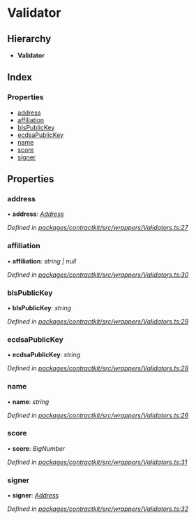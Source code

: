 # Validator

## Hierarchy

* **Validator**

## Index

### Properties

* [address](../interfaces/_wrappers_validators_.validator.md#address)
* [affiliation](../interfaces/_wrappers_validators_.validator.md#affiliation)
* [blsPublicKey](../interfaces/_wrappers_validators_.validator.md#blspublickey)
* [ecdsaPublicKey](../interfaces/_wrappers_validators_.validator.md#ecdsapublickey)
* [name](../interfaces/_wrappers_validators_.validator.md#name)
* [score](../interfaces/_wrappers_validators_.validator.md#score)
* [signer](../interfaces/_wrappers_validators_.validator.md#signer)

## Properties

### address

• **address**: [_Address_](_base_.md#address)

_Defined in_ [_packages/contractkit/src/wrappers/Validators.ts:27_](https://github.com/celo-org/celo-monorepo/blob/master/packages/contractkit/src/wrappers/Validators.ts#L27)

### affiliation

• **affiliation**: _string \| null_

_Defined in_ [_packages/contractkit/src/wrappers/Validators.ts:30_](https://github.com/celo-org/celo-monorepo/blob/master/packages/contractkit/src/wrappers/Validators.ts#L30)

### blsPublicKey

• **blsPublicKey**: _string_

_Defined in_ [_packages/contractkit/src/wrappers/Validators.ts:29_](https://github.com/celo-org/celo-monorepo/blob/master/packages/contractkit/src/wrappers/Validators.ts#L29)

### ecdsaPublicKey

• **ecdsaPublicKey**: _string_

_Defined in_ [_packages/contractkit/src/wrappers/Validators.ts:28_](https://github.com/celo-org/celo-monorepo/blob/master/packages/contractkit/src/wrappers/Validators.ts#L28)

### name

• **name**: _string_

_Defined in_ [_packages/contractkit/src/wrappers/Validators.ts:26_](https://github.com/celo-org/celo-monorepo/blob/master/packages/contractkit/src/wrappers/Validators.ts#L26)

### score

• **score**: _BigNumber_

_Defined in_ [_packages/contractkit/src/wrappers/Validators.ts:31_](https://github.com/celo-org/celo-monorepo/blob/master/packages/contractkit/src/wrappers/Validators.ts#L31)

### signer

• **signer**: [_Address_](_base_.md#address)

_Defined in_ [_packages/contractkit/src/wrappers/Validators.ts:32_](https://github.com/celo-org/celo-monorepo/blob/master/packages/contractkit/src/wrappers/Validators.ts#L32)

